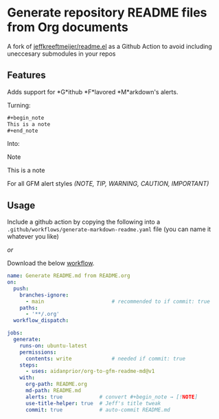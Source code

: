 
# Generate repository README files from Org documents

A fork of [jeffkreeftmeijer/readme.el](https://github.com/jeffkreeftmeijer/readme.el) as a Github Action to avoid including uneccesary submodules in your repos


## Features

Adds support for \*G\*ithub \*F\*lavored \*M\*arkdown's alerts.

Turning:

```org
#+begin_note
This is a note
#+end_note
```

Into:

> [!NOTE]
> This is a note
> 

For all GFM alert styles *(NOTE, TIP, WARNING, CAUTION, IMPORTANT)*


## Usage

Include a github action by copying the following into a `.github/workflows/generate-markdown-readme.yaml` file (you can name it whatever you like)

*or*

Download the below [workflow](https://raw.githubusercontent.com/aidanprior/org-to-gfm-readme-md/refs/heads/main/example-workflow.yaml).

```yaml
name: Generate README.md from README.org
on:
  push:
    branches-ignore:
      - main                      # recommended to if commit: true
    paths:
      - '**/.org'
  workflow_dispatch:

jobs:
  generate:
    runs-on: ubuntu-latest
    permissions:
      contents: write             # needed if commit: true
    steps:
      - uses: aidanprior/org-to-gfm-readme-md@v1
	with:
	  org-path: README.org
	  md-path: README.md
	  alerts: true            # convert #+begin_note → [!NOTE]
	  use-title-helper: true  # Jeff's title tweak
	  commit: true            # auto-commit README.md
```